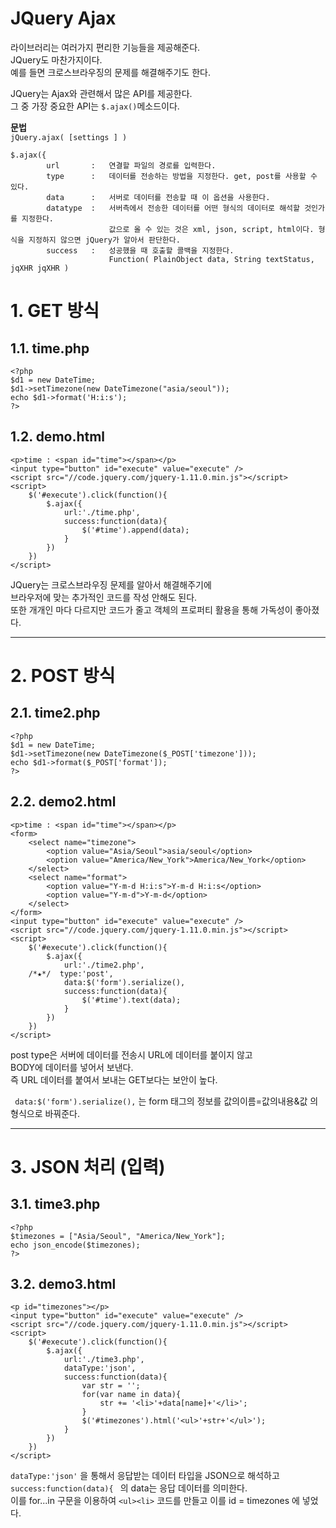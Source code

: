 JQuery Ajax
=======================
라이브러리는 여러가지 편리한 기능들을 제공해준다.   
JQuery도 마찬가지이다.   
예를 들면 크로스브라우징의 문제를 해결해주기도 한다.  
  
JQuery는 Ajax와 관련해서 많은 API를 제공한다.  
그 중 가장 중요한 API는 ```$.ajax()```메소드이다.      
  
**문법**  
```jQuery.ajax( [settings ] )```
```
$.ajax({
        url       :   연결할 파일의 경로를 입력한다.
        type      :   데이터를 전송하는 방법을 지정한다. get, post를 사용할 수 있다.
        data      :   서버로 데이터를 전송할 때 이 옵션을 사용한다. 
        datatype  :   서버측에서 전송한 데이터를 어떤 형식의 데이터로 해석할 것인가를 지정한다.   
                      값으로 올 수 있는 것은 xml, json, script, html이다. 형식을 지정하지 않으면 jQuery가 알아서 판단한다.
        success   :   성공했을 때 호출할 콜백을 지정한다.
                      Function( PlainObject data, String textStatus, jqXHR jqXHR )
```


# 1. GET 방식
## 1.1. time.php
```
<?php
$d1 = new DateTime;
$d1->setTimezone(new DateTimezone("asia/seoul"));
echo $d1->format('H:i:s');
?>
```
## 1.2. demo.html
```
<p>time : <span id="time"></span></p>
<input type="button" id="execute" value="execute" />
<script src="//code.jquery.com/jquery-1.11.0.min.js"></script>
<script>
    $('#execute').click(function(){
        $.ajax({
            url:'./time.php',
            success:function(data){
                $('#time').append(data);
            }
        })
    })
</script>
```
JQuery는 크로스브라우징 문제를 알아서 해결해주기에   
브라우저에 맞는 추가적인 코드를 작성 안해도 된다.  
또한 개개인 마다 다르지만 코드가 줄고 객체의 프로퍼티 활용을 통해 가독성이 좋아졌다.  

***
# 2. POST 방식
## 2.1. time2.php
```
<?php
$d1 = new DateTime;
$d1->setTimezone(new DateTimezone($_POST['timezone']));
echo $d1->format($_POST['format']);
?>
```   

## 2.2. demo2.html
```
<p>time : <span id="time"></span></p>
<form>
    <select name="timezone">
        <option value="Asia/Seoul">asia/seoul</option>
        <option value="America/New_York">America/New_York</option>
    </select>
    <select name="format">
        <option value="Y-m-d H:i:s">Y-m-d H:i:s</option>
        <option value="Y-m-d">Y-m-d</option>
    </select>
</form>
<input type="button" id="execute" value="execute" />
<script src="//code.jquery.com/jquery-1.11.0.min.js"></script>
<script>
    $('#execute').click(function(){
        $.ajax({
            url:'./time2.php',
    /*★*/  type:'post',
            data:$('form').serialize(),
            success:function(data){
                $('#time').text(data);
            }
        })
    })
</script>
```  
post type은 서버에 데이터를 전송시 URL에 데이터를 붙이지 않고   
BODY에 데이터를 넣어서 보낸다.   
즉 URL 데이터를 붙여서 보내는 GET보다는 보안이 높다.     
   
 ``` data:$('form').serialize(),``` 는 form 태그의 정보를 값의이름=값의내용&값 의 형식으로 바꿔준다.    


***
# 3. JSON 처리 (입력)
## 3.1. time3.php
```
<?php 
$timezones = ["Asia/Seoul", "America/New_York"];
echo json_encode($timezones);
?>
```
## 3.2. demo3.html
```
<p id="timezones"></p>
<input type="button" id="execute" value="execute" />
<script src="//code.jquery.com/jquery-1.11.0.min.js"></script>
<script>
    $('#execute').click(function(){
        $.ajax({
            url:'./time3.php',
            dataType:'json',
            success:function(data){
                var str = '';
                for(var name in data){
                    str += '<li>'+data[name]+'</li>';
                }
                $('#timezones').html('<ul>'+str+'</ul>');
            }
        })
    })
</script>
```
```dataType:'json'``` 을 통해서 응답받는 데이터 타입을 JSON으로 해석하고   
```success:function(data){ ``` 의 data는 응답 데이터를 의미한다.   
이를 for...in 구문을 이용하여 ```<ul><li>``` 코드를 만들고 이를 id = timezones 에 넣었다.  
